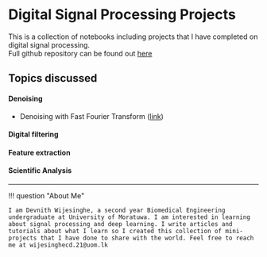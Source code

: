 # Digital Signal Processing Projects

This is a collection of notebooks including projects that I have completed on digital signal processing.<br>
Full github repository can be found out [here](https://github.com/devnithw/dsp-python)


## Topics discussed

#### Denoising
- Denoising with Fast Fourier Transform ([link](https://devnithw.github.io/dsp-python/denoise_signal))

#### Digital filtering

#### Feature extraction

#### Scientific Analysis

<hr>

!!! question "About Me"

    I am Devnith Wijesinghe, a second year Biomedical Engineering undergraduate at University of Moratuwa. I am interested in learning about signal processing and deep learning. I write articles and tutorials about what I learn so I created this collection of mini-projects that I have done to share with the world. Feel free to reach me at wijesinghecd.21@uom.lk
